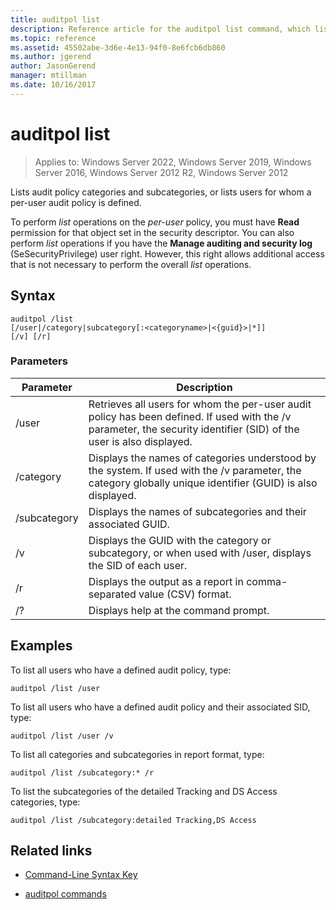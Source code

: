 ```yaml
---
title: auditpol list
description: Reference article for the auditpol list command, which lists audit policy categories and subcategories, or lists users for whom a per-user audit policy is defined.
ms.topic: reference
ms.assetid: 45502abe-3d6e-4e13-94f0-8e6fcb6db860
ms.author: jgerend
author: JasonGerend
manager: mtillman
ms.date: 10/16/2017
---
```

# auditpol list

>Applies to: Windows Server 2022, Windows Server 2019, Windows Server 2016, Windows Server 2012 R2, Windows Server 2012

Lists audit policy categories and subcategories, or lists users for whom a per-user audit policy is defined.

To perform *list* operations on the *per-user* policy, you must have **Read** permission for that object set in the security descriptor. You can also perform *list* operations if you have the **Manage auditing and security log** (SeSecurityPrivilege) user right. However, this right allows additional access that is not necessary to perform the overall *list* operations.

## Syntax

```
auditpol /list
[/user|/category|subcategory[:<categoryname>|<{guid}>|*]]
[/v] [/r]
```

### Parameters

| Parameter | Description |
| ------- | -------- |
| /user | Retrieves all users for whom the per-user audit policy has been defined. If used with the /v parameter, the security identifier (SID) of the user is also displayed. |
| /category | Displays the names of categories understood by the system. If used with the /v parameter, the category globally unique identifier (GUID) is also displayed. |
| /subcategory | Displays the names of subcategories and their associated GUID. |
| /v | Displays the GUID with the category or subcategory, or when used with /user, displays the SID of each user. |
| /r | Displays the output as a report in comma-separated value (CSV) format. |
| /? | Displays help at the command prompt. |

## Examples

To list all users who have a defined audit policy, type:

```
auditpol /list /user
```

To list all users who have a defined audit policy and their associated SID, type:

```
auditpol /list /user /v
```

To list all categories and subcategories in report format, type:

```
auditpol /list /subcategory:* /r
```

To list the subcategories of the detailed Tracking and DS Access categories, type:

```
auditpol /list /subcategory:detailed Tracking,DS Access
```

## Related links

- [Command-Line Syntax Key](command-line-syntax-key.md)

- [auditpol commands](auditpol.md)
